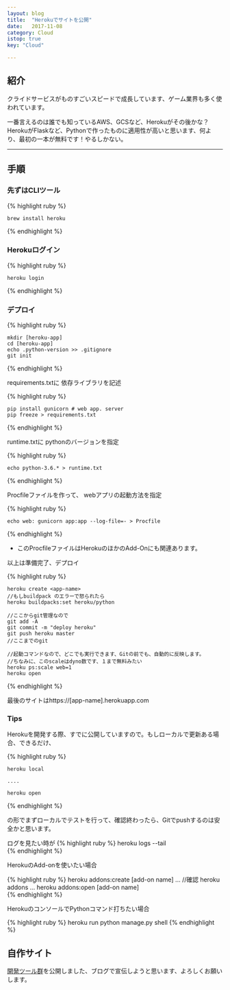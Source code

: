 ```yaml
---
layout: blog
title:  "Herokuでサイトを公開"
date:   2017-11-08
category: Cloud
istop: true
key: "Cloud"

---
```



## 紹介

クライドサービスがものすごいスピードで成長しています、ゲーム業界も多く使われています。

一番言えるのは誰でも知っているAWS、GCSなど、Herokuがその後かな？
HerokuがFlaskなど、Pythonで作ったものに適用性が高いと思います、何より、最初の一本が無料です！やるしかない。

---

## 手順

### 先ずはCLIツール

{% highlight ruby %}

	brew install heroku

{% endhighlight %}

### Herokuログイン

{% highlight ruby %}

	heroku login
	
{% endhighlight %}

### デプロイ

{% highlight ruby %}

	mkdir [heroku-app]
	cd [heroku-app]
	echo .python-version >> .gitignore
	git init
	
{% endhighlight %}

requirements.txtに 依存ライブラリを記述

{% highlight ruby %}

	pip install gunicorn # web app. server
	pip freeze > requirements.txt
	
{% endhighlight %}

runtime.txtに pythonのバージョンを指定

{% highlight ruby %}

	echo python-3.6.* > runtime.txt
		
{% endhighlight %}

Procfileファイルを作って、 webアプリの起動方法を指定

{% highlight ruby %}

	echo web: gunicorn app:app --log-file=- > Procfile
		
{% endhighlight %}

* このProcfileファイルはHerokuのほかのAdd-Onにも関連あります。

以上は準備完了、デプロイ

{% highlight ruby %}

	heroku create <app-name>
	//もしbuildpack のエラーで怒られたら
	heroku buildpacks:set heroku/python

	//ここからgit管理なので
	git add -A
	git commit -m "deploy heroku"
	git push heroku master
	//ここまでのgit
	
	//起動コマンドなので、どこでも実行できます、Gitの前でも、自動的に反映します。
	//ちなみに、このscaleはdyno数です、１まで無料みたい
	heroku ps:scale web=1
	heroku open
		
{% endhighlight %}

最後のサイトはhttps://[app-name].herokuapp.com

### Tips

Herokuを開発する際、すでに公開していますので。もしローカルで更新ある場合、できるだけ、

{% highlight ruby %}

	heroku local
	
	....
	
	heroku open		
{% endhighlight %}

の形でまずローカルでテストを行って、確認終わったら、Gitでpushするのは安全かと思います。

ログを見たい時が
{% highlight ruby %}
	heroku logs --tail		
{% endhighlight %}

HerokuのAdd-onを使いたい場合

{% highlight ruby %}
	heroku addons:create [add-on name]
	...
	//確認
	heroku addons
	...
	heroku addons:open [add-on name]	
{% endhighlight %}

HerokuのコンソールでPythonコマンド打ちたい場合

{% highlight ruby %}
	heroku run python manage.py shell
{% endhighlight %}


## 自作サイト

[開発ツール群](https://super-tools.herokuapp.com/)を公開しました、ブログで宣伝しようと思います、よろしくお願いします。

